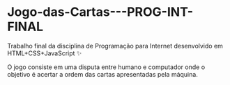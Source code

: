 # Jogo-das-Cartas---PROG-INT-FINAL

Trabalho final da disciplina de Programação para Internet desenvolvido em HTML+CSS+JavaScript :sparkles:

O jogo consiste em uma disputa entre humano e computador onde o objetivo é acertar a ordem das cartas apresentadas pela máquina.

